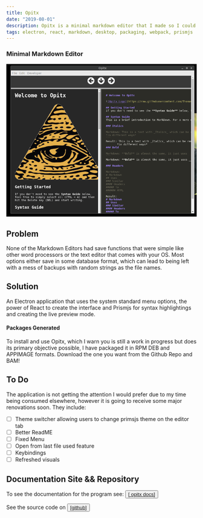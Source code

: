 ```yaml
---
title: Opitx
date: "2019-08-01"
description: Opitx is a minimal markdown editor that I made so I could save my files where I want to on my local directory. The first effort I have made that employs Electron as well as being the second major React project.
tags: electron, react, markdown, desktop, packaging, webpack, prismjs
---
```

### Minimal Markdown Editor
![Screenshot of Opening Page of Opitx](https://raw.githubusercontent.com/Thomashighbaugh/Opitx/master/Opitx.png)
## Problem
None of the Markdown Editors had save functions that were simple like other word processors or the text editor that comes with your OS. Most options either save in some database format, which can lead to being left with a mess of backups with random strings as the file names. 

## Solution 
An Electron application that uses the system standard menu options, the power of React to create the interface and Prismjs for syntax highlightings and creating the live preview mode. 

#### Packages Generated 
To install and use Opitx, which I warn you is still a work in progress but does its primary objective possible, I have packaged it in RPM DEB and APPIMAGE formats. Download the one you want from the Github Repo and BAM!

## To Do
The application is not getting the attention I would prefer due to my time being consumed elsewhere, however it is going to receive some major renovations soon. They include:

- [ ] Theme switcher allowing users to change primsjs theme on the editor tab
- [ ] Better ReadME
- [ ] Fixed Menu
- [ ] Open from last file used feature
- [ ] Keybindings 
- [ ] Refreshed visuals 

## Documentation Site && Repository 
To see the documentation for the program see:    <button className="nav-btn  ml-2">
                                                                                          <a href="https://opitx-docs.netlify.com">
                                                                                              [ opitx docs]
                                                                                          </a>
                                                                                      </button>
 
 See the source code on   <button className="nav-btn   ml-2">
                                                                    <a href="https://github.com/Thomashighbaugh/Opitx">
                                                                        [github]
                                                                    </a>
                                                                </button>
